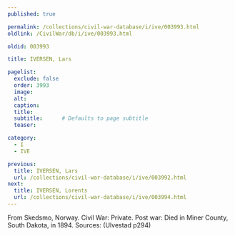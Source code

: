```yaml
---
published: true

permalink: /collections/civil-war-database/i/ive/003993.html
oldlink: /CivilWar/db/i/ive/003993.html

oldid: 003993

title: IVERSEN, Lars

pagelist:
  exclude: false
  order: 3993
  image: 
  alt:
  caption:
  title:
  subtitle:      # Defaults to page subtitle
  teaser:

category: 
  - I 
  - IVE

previous:
  title: IVERSEN, Lars
  url: /collections/civil-war-database/i/ive/003992.html  
next:
  title: IVERSEN, Lorents
  url: /collections/civil-war-database/i/ive/003994.html   
---
```

From Skedsmo, Norway. Civil War: Private. Post war: Died in Miner County, South Dakota, in 1894. Sources: (Ulvestad p294)